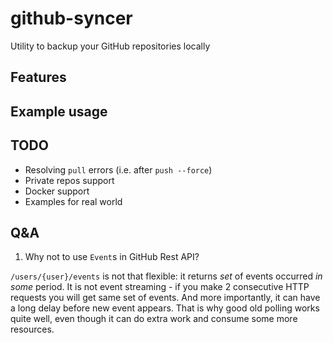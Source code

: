 # github-syncer

Utility to backup your GitHub repositories locally

## Features

## Example usage

## TODO

- Resolving `pull` errors (i.e. after `push --force`)
- Private repos support
- Docker support
- Examples for real world

## Q&A

1. Why not to use `Event`s in GitHub Rest API?

`/users/{user}/events` is not that flexible: it returns *set* of events occurred *in some* period.
It is not event streaming - if you make 2 consecutive HTTP requests you will get same set of events.
And more importantly, it can have a long delay before new event appears.
That is why good old polling works quite well, even though it can do extra work and consume some more resources.
